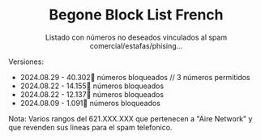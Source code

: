 <div align='center'>
  <h1>Begone Block List French</h1>
  <p>Listado con números no deseados vinculados al spam comercial/estafas/phising...</p>
</div>


Versiones: 
- 2024.08.29 -   40.302📵 números bloqueados // 3 números permitidos
- 2024.08.22 -   14.155📵 números bloqueados
- 2024.08.22 -   12.137📵 números bloqueados
- 2024.08.09 -    1.091📵 números bloqueados

Nota: Varios rangos del 621.XXX.XXX que pertenecen a "Aire Network" y que revenden sus lineas para el spam telefonico.
